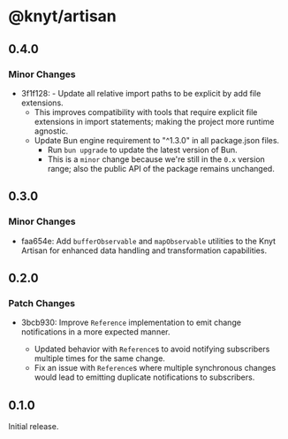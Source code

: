 # @knyt/artisan

## 0.4.0

### Minor Changes

- 3f1f128: - Update all relative import paths to be explicit by add file extensions.
  - This improves compatibility with tools that require explicit file extensions in import statements; making the project more runtime agnostic.
  - Update Bun engine requirement to "^1.3.0" in all package.json files.
    - Run `bun upgrade` to update the latest version of Bun.
    - This is a `minor` change because we're still in the `0.x` version range; also the public API of the package remains unchanged.

## 0.3.0

### Minor Changes

- faa654e: Add `bufferObservable` and `mapObservable` utilities to the Knyt Artisan for enhanced data handling and transformation capabilities.

## 0.2.0

### Patch Changes

- 3bcb930: Improve `Reference` implementation to emit change notifications in a more expected manner.

  - Updated behavior with `Reference`s to avoid notifying subscribers multiple times for the same change.
  - Fix an issue with `Reference`s where multiple synchronous changes would lead to emitting duplicate notifications to subscribers.

## 0.1.0

Initial release.
